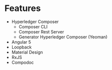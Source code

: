 # Features

- Hyperledger Composer
  - Composer CLI
  - Composer Rest Server
  - Generator Hyperledger Composer (Yeoman)
- Angular 5
- Loopback
- Material Design
- RxJS
- Compodoc